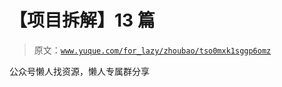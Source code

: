 # 【项目拆解】13 篇

> 原文：[`www.yuque.com/for_lazy/zhoubao/tso0mxk1sggp6omz`](https://www.yuque.com/for_lazy/zhoubao/tso0mxk1sggp6omz)

公众号懒人找资源，懒人专属群分享